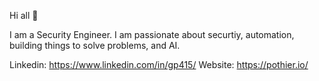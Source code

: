 Hi all 👋

I am a Security Engineer. I am passionate about securtiy, automation, building things to solve problems, and AI.

Linkedin: https://www.linkedin.com/in/gp415/
Website: https://pothier.io/